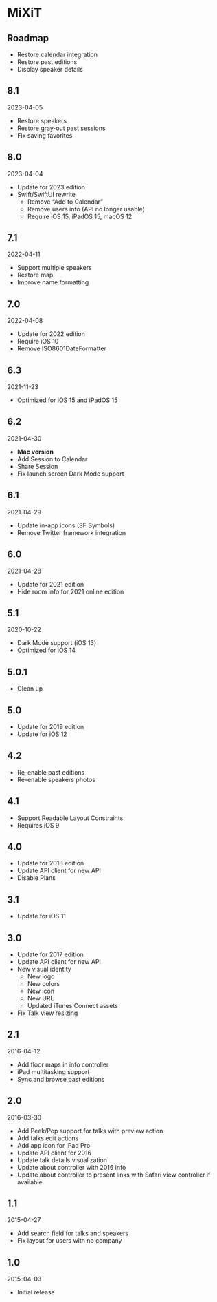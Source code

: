 # MiXiT

## Roadmap

- Restore calendar integration
- Restore past editions
- Display speaker details


## 8.1

2023-04-05

- Restore speakers
- Restore gray-out past sessions
- Fix saving favorites


## 8.0

2023-04-04

- Update for 2023 edition
- Swift/SwiftUI rewrite
    - Remove “Add to Calendar”
    - Remove users info (API no longer usable)
    - Require iOS 15, iPadOS 15, macOS 12


## 7.1

2022-04-11

- Support multiple speakers
- Restore map
- Improve name formatting


## 7.0

2022-04-08

- Update for 2022 edition
- Require iOS 10
- Remove ISO8601DateFormatter


## 6.3

2021-11-23

- Optimized for iOS 15 and iPadOS 15


## 6.2

2021-04-30

- **Mac version**
- Add Session to Calendar
- Share Session
- Fix launch screen Dark Mode support


## 6.1

2021-04-29

- Update in-app icons (SF Symbols)
- Remove Twitter framework integration


## 6.0

2021-04-28

- Update for 2021 edition
- Hide room info for 2021 online edition


## 5.1

2020-10-22

- Dark Mode support (iOS 13)
- Optimized for iOS 14


## 5.0.1

- Clean up


## 5.0

- Update for 2019 edition
- Update for iOS 12


## 4.2

- Re-enable past editions
- Re-enable speakers photos


## 4.1

- Support Readable Layout Constraints
- Requires iOS 9


## 4.0

- Update for 2018 edition
- Update API client for new API
- Disable Plans


## 3.1

- Update for iOS 11


## 3.0

- Update for 2017 edition
- Update API client for new API
- New visual identity
    - New logo
    - New colors
    - New icon
    - New URL
    - Updated iTunes Connect assets
- Fix Talk view resizing


## 2.1

2016-04-12

- Add floor maps in info controller
- iPad multitasking support
- Sync and browse past editions


## 2.0

2016-03-30

- Add Peek/Pop support for talks with preview action
- Add talks edit actions
- Add app icon for iPad Pro
- Update API client for 2016
- Update talk details visualization
- Update about controller with 2016 info
- Update about controller to present links with Safari view controller if available


## 1.1

2015-04-27

- Add search field for talks and speakers
- Fix layout for users with no company


## 1.0

2015-04-03

- Initial release


